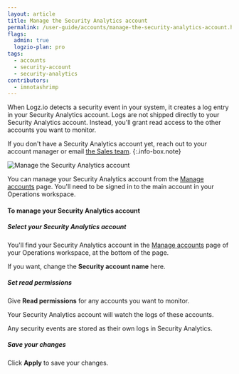 ```yaml
---
layout: article
title: Manage the Security Analytics account
permalink: /user-guide/accounts/manage-the-security-analytics-account.html
flags:
  admin: true
  logzio-plan: pro
tags:
  - accounts
  - security-account
  - security-analytics
contributors:
  - imnotashrimp
---
```


When Logz.io detects a security event in your system,
it creates a log entry in your Security Analytics account.
Logs are not shipped directly to your Security Analytics account.
Instead, you'll grant read access to the other accounts you want to monitor.

If you don't have a Security Analytics account yet,
reach out to your account manager or email [the Sales team](mailto:sales@logz.io).
{:.info-box.note}

![Manage the Security Analytics account]({{site.baseurl}}/images/accounts/manage-security-account.png)

You can manage your Security Analytics account
from the [Manage accounts](https://app.logz.io/#/dashboard/settings/manage-accounts) page.
You'll need to be signed in to the main account in your Operations workspace.

#### To manage your Security Analytics account

<div class="tasklist">

##### Select your Security Analytics account

You'll find your Security Analytics account
in the [Manage accounts](https://app.logz.io/#/dashboard/settings/manage-accounts) page
of your Operations workspace,
at the bottom of the page.

If you want, change the **Security account name** here.

##### Set read permissions

Give **Read permissions** for any accounts you want to monitor.

Your Security Analytics account will watch the logs of these accounts.

Any security events are stored as their own logs in Security Analytics.

##### Save your changes

Click **Apply** to save your changes.

</div>
